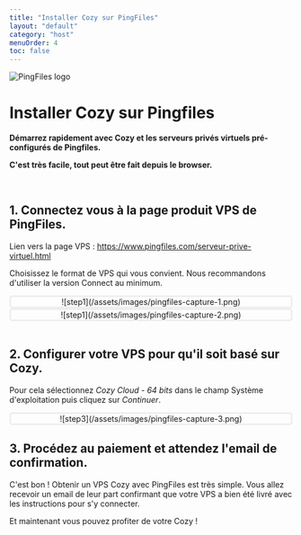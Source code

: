 ```yaml
---
title: "Installer Cozy sur PingFiles"
layout: "default"
category: "host"
menuOrder: 4
toc: false
---
```



<div class="install-inner-logo">
<img alt="PingFiles logo" src="/assets/images/host/pingfiles-logo.svg">
</div>

# Installer Cozy sur Pingfiles

**Démarrez rapidement avec Cozy et les serveurs privés virtuels pré-configurés
de Pingfiles.**

**C'est très facile, tout peut être fait depuis le browser.**

<br>

## 1. Connectez vous à la page produit VPS de PingFiles.

Lien vers la page VPS : https://www.pingfiles.com/serveur-prive-virtuel.html

Choisissez le format de VPS qui vous convient. Nous recommandons
d'utiliser la version Connect au minimum.

<div style="border: 3px solid #eee; text-align: center; border-radius: 5px">
![step1](/assets/images/pingfiles-capture-1.png)
</div>

<div style="border: 3px solid #eee; text-align: center; border-radius: 5px">
![step1](/assets/images/pingfiles-capture-2.png)
</div>

<br>

## 2. Configurer votre VPS pour qu'il soit basé sur Cozy.

Pour cela sélectionnez *Cozy Cloud - 64 bits* dans le champ Système
d'exploitation puis cliquez sur *Continuer*.

<div style="border: 3px solid #eee; text-align: center; border-radius: 5px">
![step3](/assets/images/pingfiles-capture-3.png)
</div>

## 3. Procédez au paiement et attendez l'email de confirmation.

C'est bon ! Obtenir un VPS Cozy avec PingFiles est très simple.
Vous allez recevoir un email de leur part confirmant que votre VPS a bien été
livré avec les instructions pour s'y connecter.

Et maintenant vous pouvez profiter de votre Cozy !

